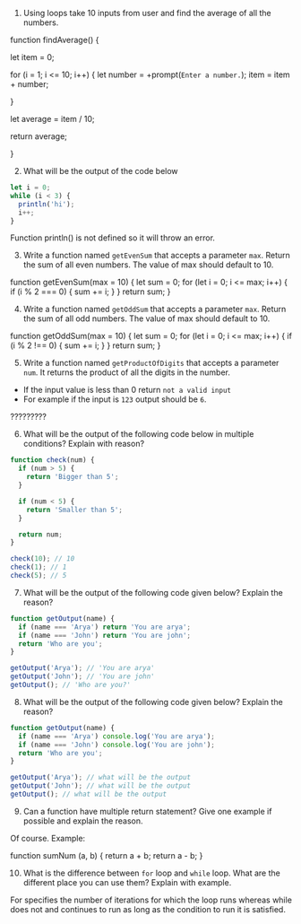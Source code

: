 1. Using loops take 10 inputs from user and find the average of all the numbers.

function findAverage() {

  let item = 0;

  for (i = 1; i <= 10; i++) {
    let number = +prompt(`Enter a number.`);
    item = item + number;

  }

  let average = item / 10;

  return average;

}

2. What will be the output of the code below

```js
let i = 0;
while (i < 3) {
  println('hi');
  i++;
}
```
Function println() is not defined so it will throw an error.

3. Write a function named `getEvenSum` that accepts a parameter `max`. Return the sum of all even numbers. The value of max should default to 10.

function getEvenSum(max = 10) {
  let sum = 0;
  for (let i = 0; i <= max; i++) {
    if (i % 2 === 0) {
      sum += i;
    }
  }
  return sum;
}

4. Write a function named `getOddSum` that accepts a parameter `max`. Return the sum of all odd numbers. The value of max should default to 10.

function getOddSum(max = 10) {
  let sum = 0;
  for (let i = 0; i <= max; i++) {
    if (i % 2 !== 0) {
      sum += i;
    }
  }
  return sum;
}

5. Write a function named `getProductOfDigits` that accepts a parameter `num`. It returns the product of all the digits in the number.

- If the input value is less than 0 return `not a valid input`
- For example if the input is `123` output should be `6`.

?????????

6. What will be the output of the following code below in multiple conditions? Explain with reason?

```js
function check(num) {
  if (num > 5) {
    return 'Bigger than 5';
  }

  if (num < 5) {
    return 'Smaller than 5';
  }

  return num;
}

check(10); // 10
check(1); // 1
check(5); // 5
```

7. What will be the output of the following code given below? Explain the reason?

```js
function getOutput(name) {
  if (name === 'Arya') return 'You are arya';
  if (name === 'John') return 'You are john';
  return 'Who are you';
}

getOutput('Arya'); // 'You are arya'
getOutput('John'); // 'You are john'
getOutput(); // 'Who are you?'
```

8. What will be the output of the following code given below? Explain the reason?

```js
function getOutput(name) {
  if (name === 'Arya') console.log('You are arya');
  if (name === 'John') console.log('You are john');
  return 'Who are you';
}

getOutput('Arya'); // what will be the output
getOutput('John'); // what will be the output
getOutput(); // what will be the output
```

9. Can a function have multiple return statement? Give one example if possible and explain the reason.

Of course. Example:

function sumNum (a, b) {
  return a + b;
  return a - b;
}

10. What is the difference between `for` loop and `while` loop. What are the different place you can use them? Explain with example.

For specifies the number of iterations for which the loop runs whereas while does not and continues to run as long as the condition to run it is satisfied.
